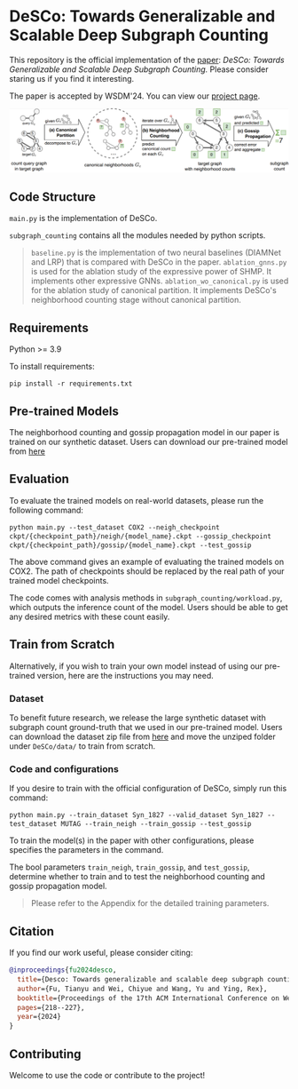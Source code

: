 # DeSCo: Towards Generalizable and Scalable Deep Subgraph Counting

This repository is the official implementation of the [paper](https://arxiv.org/abs/2308.08198): *DeSCo: Towards Generalizable and Scalable Deep Subgraph Counting.* Please consider staring us if you find it interesting.

The paper is accepted by WSDM'24. You can view our [project page](https://fuvty.notion.site/Paper-accepted-by-WSDM-24-385bb3245c12484495f6b448f61304a3?pvs=4).

![DeSCo workflow](github_resource/workflow.png?raw=true "DeSCo workflow")

## Code Structure

`main.py` is the implementation of DeSCo.

`subgraph_counting` contains all the modules needed by python scripts.

>`baseline.py` is the implementation of two neural baselines (DIAMNet and LRP) that is compared with DeSCo in the paper.
`ablation_gnns.py` is used for the ablation study of the expressive power of SHMP. It implements other expressive GNNs.
`ablation_wo_canonical.py` is used for the ablation study of canonical partition. It implements DeSCo's neighborhood counting stage without canonical partition.

## Requirements

Python >= 3.9

To install requirements:

```setup
pip install -r requirements.txt
```

## Pre-trained Models

The neighborhood counting and gossip propagation model in our paper is trained on our synthetic dataset. Users can download our pre-trained model from [here](https://drive.google.com/drive/folders/1JsOepzJxUBLRsFM2O_-Zzd3APJPNrn-m?usp=drive_link)

## Evaluation

To evaluate the trained models on real-world datasets, please run the following command:

```eval
python main.py --test_dataset COX2 --neigh_checkpoint ckpt/{checkpoint_path}/neigh/{model_name}.ckpt --gossip_checkpoint ckpt/{checkpoint_path}/gossip/{model_name}.ckpt --test_gossip
```

The above command gives an example of evaluating the trained models on COX2. The path of checkpoints should be replaced by the real path of your trained model checkpoints.


The code comes with analysis methods in `subgraph_counting/workload.py`, which outputs the inference count of the model. Users should be able to get any desired metrics with these count easily.

## Train from Scratch

Alternatively, if you wish to train your own model instead of using our pre-trained version, here are the instructions you may need.

### Dataset

To benefit future research, we release the large synthetic dataset with subgraph count ground-truth that we used in our pre-trained model. Users can download the dataset zip file from [here](https://drive.google.com/drive/folders/1JsOepzJxUBLRsFM2O_-Zzd3APJPNrn-m?usp=drive_link) and move the unziped folder under ```DeSCo/data/``` to train from scratch.

### Code and configurations

If you desire to train with the official configuration of DeSCo, simply run this command:

```train
python main.py --train_dataset Syn_1827 --valid_dataset Syn_1827 --test_dataset MUTAG --train_neigh --train_gossip --test_gossip
```

To train the model(s) in the paper with other configurations, please specifies the parameters in the command.

The bool parameters `train_neigh`, `train_gossip`, and `test_gossip`, determine whether to train and to test the neighborhood counting and gossip propagation model.


> Please refer to the Appendix for the detailed training parameters.
<!-- The official configuration file of DeSCo will also be released shortly. -->

<!--

## Results

Our model achieves the following performance. The numbers are normalized MSEs of twenty-nine standard queries.

| Normed MSE |         | MUTAG   |         |         | COX2    |         |         | ENZYMES |         |         | IMDB-BINARY |         |          | MSRC-21  |          |
|------------|---------|---------|---------|---------|---------|---------|---------|---------|---------|---------|-----------------|---------|----------|----------|----------|
| Query size | 3       | 4       | 5       | 3       | 4       | 5       | 3       | 4       | 5       | 3       | 4               | 5       | 3        | 4        | 5        |
| MOTIVO     | 2.9E-01 | 6.7E-01 | 1.2E+00 | 1.6E-01 | 3.4E-01 | 5.9E-01 | 1.6E-01 | 1.9E-01 | 3.0E-01 | 2.7E-02 | **3.9E-02**         | **5.0E-02** | 4.8E-02  | 7.2E-02  | 9.5E-02  |
| LRP        | 1.5E-01 | 2.7E-01 | 3.5E-01 | 1.4E-01 | 2.9E-02 | 1.1E-01 | 8.5E-01 | 5.4E-01 | 6.2E-01 | inf     | inf             | inf     | 2.4E+00  | 1.4E+00  | 1.1E+00  |
| DIAMNet    | 4.1E-01 | 5.6E-01 | 4.7E-01 | 1.1E+00 | 7.8E-01 | 7.2E-01 | 1.4E+00 | 1.1E+00 | 1.0E+00 | 1.1E+00 | 1.0E+00         | 1.0E+00 | 2.7E+00  | 1.6E+00  | 1.3E+00  |
| DMPNN      | 6.1E+02 | 6.6E+02 | 3.0E+02 | 2.6E+03 | 2.4E+03 | 3.0E+03 | 2.9E+03 | 1.4E+03 | 1.2E+03 | 2.1E+04 | 1.3E+02         | 1.4E+02 | 1.1E+04  | 1.3E+03  | 4.1E+02  |
| DeSCo      | **2.3E-03** | **8.4E-04** | **6.5E-03** | **6.9E-04** | **5.3E-04** | **5.4E-03** | **5.3E-03** | **5.7E-02** | **5.3E-02** | **8.7E-03** | 2.1E-01         | 4.5E-01 | **2.6E-03** | **3.9E-03** | **8.5E-02** |

-->

## Citation

If you find our work useful, please consider citing:

```bibtex
@inproceedings{fu2024desco,
  title={Desco: Towards generalizable and scalable deep subgraph counting},
  author={Fu, Tianyu and Wei, Chiyue and Wang, Yu and Ying, Rex},
  booktitle={Proceedings of the 17th ACM International Conference on Web Search and Data Mining},
  pages={218--227},
  year={2024}
}
```

## Contributing

Welcome to use the code or contribute to the project!
